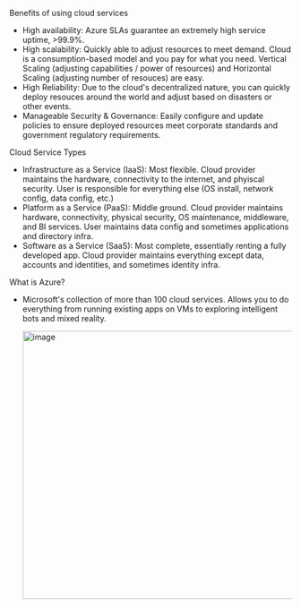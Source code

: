 Benefits of using cloud services
- High availability: Azure SLAs guarantee an extremely high service uptime, >99.9%.
- High scalability: Quickly able to adjust resources to meet demand. Cloud is a consumption-based model and you pay for what you need. Vertical Scaling (adjusting capabilities / power of resources) and Horizontal Scaling (adjusting number of resouces) are easy.
- High Reliability: Due to the cloud's decentralized nature, you can quickly deploy resouces around the world and adjust based on disasters or other events.
- Manageable Security & Governance: Easily configure and update policies to ensure deployed resources meet corporate standards and government regulatory requirements.

Cloud Service Types
- Infrastructure as a Service (IaaS): Most flexible. Cloud provider maintains the hardware, connectivity to the internet, and phyiscal security. User is responsible for everything else (OS install, network config, data config, etc.)
- Platform as a Service (PaaS): Middle ground. Cloud provider maintains hardware, connectivity, physical security, OS maintenance, middleware, and BI services. User maintains data config and sometimes applications and directory infra.
- Software as a Service (SaaS): Most complete, essentially renting a fully developed app. Cloud provider maintains everything except data, accounts and identities, and sometimes identity infra.

What is Azure?
- Microsoft's collection of more than 100 cloud services. Allows you to do everything from running existing apps on VMs to exploring intelligent bots and mixed reality.
  
  <img width="604" height="479" alt="image" src="https://github.com/user-attachments/assets/69e1ea0e-6451-433c-89a3-f8afbff4b87f" />
